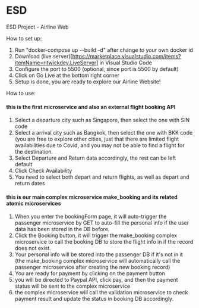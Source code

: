 # ESD
ESD Project - Airline Web

How to set up:
1. Run "docker-compose up --build -d" after change to your own docker id
2. Download (live server)[https://marketplace.visualstudio.com/items?itemName=ritwickdey.LiveServer] in Visual Studio Code
3. Configure the port to 5500 (optional, since port is 5500 by default)
4. Click on Go Live at the bottom right corner
5. Setup is done, you are ready to explore our Airline Website!

How to use:
#### this is the first microservice and also an external flight booking API ####
1. Select a departure city such as Singapore, then select the one with SIN code 
2. Select a arrival city such as Bangkok, then select the one with BKK code (you are free to explore other cities, just that there are limited flight availabilities due to Covid, and you may not be able to find a flight for the destination.
3. Select Departure and Return data accordingly, the rest can be left default
4. Click Check Availability
4. You need to select both depart and return flights, as well as depart and return dates 

#### this is our main complex microservice make_booking and its related atomic microservices ####
1. When you enter the bookingForm page, it will auto-trigger the passenger microservice by GET to auto-fill the personal info if the user data has been stored in the DB before.
2. Click the Booking button, it will trigger the make_booking complex microservice to call the booking DB to store the flight info in if the record does not exist. 
3. Your personal info will be stored into the passenger DB if it's not in it (the make_booking complex microservice will automatically call the passenger microservice after creating the new booking record)
4. You are ready for payment by clicking on the payment button
5. you will be directed to Paypal API, click pay, and then the payment status will be sent to the complex microservice 
6. the complex microservice will call the validation microservice to check payment result and update the status in booking DB accordingly.
